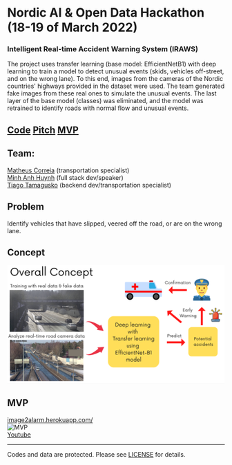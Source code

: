 # Nordic AI & Open Data Hackathon (18-19 of March 2022)

### Intelligent Real-time Accident Warning System (IRAWS)

The project uses transfer learning (base model: EfficientNetB1) with deep learning to train a model to detect unusual events (skids, vehicles off-street, and on the wrong lane). To this end, images from the cameras of the Nordic countries' highways provided in the dataset were used. The team generated fake images from these real ones to simulate the unusual events. The last layer of the base model (classes) was eliminated, and the model was retrained to identify roads with normal flow and unusual events.

## [Code](https://colab.research.google.com/drive/1JdVmQ0kCw9Bqq_jKEYyZOD5ZCLBaZJMP#scrollTo=TJOoSNR1wQK8) [Pitch](https://www.canva.com/design/DAE7X42Qc-A/zB6M_xdH8WDGLdmbv8dRoA/view?utm_content=DAE7X42Qc-A&utm_campaign=designshare&utm_medium=link&utm_source=sharebutton) [MVP](https://image2alarm.herokuapp.com/)

## Team:

[Matheus Correia](https://github.com/matheusgomesms) (transportation specialist)  
[Minh Anh Huynh](https://github.com/MarcX23) (full stack dev/speaker)  
[Tiago Tamagusko](https://github.com/tamagusko) (backend dev/transportation specialist)  

## Problem

Identify vehicles that have slipped, veered off the road, or are on the wrong lane.

## Concept

![Concept](https://github.com/tamagusko/nordicaiopendataimages/raw/main/img/concept.png)

## MVP
[image2alarm.herokuapp.com/](https://image2alarm.herokuapp.com/)  
![MVP](https://github.com/tamagusko/nordicaiopendataimages/raw/main/img/mvp.gif)  
[Youtube](https://youtu.be/xKLlYaEs0Bc)

---

Codes and data are protected. Please see [LICENSE](LICENSE) for details.

